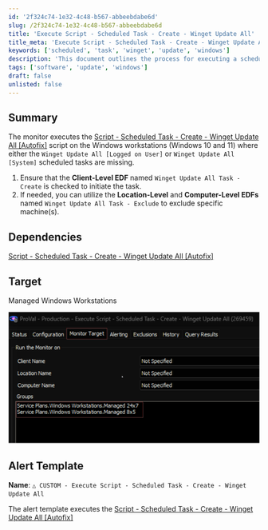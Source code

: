 ```yaml
---
id: '2f324c74-1e32-4c48-b567-abbeebdabe6d'
slug: /2f324c74-1e32-4c48-b567-abbeebdabe6d
title: 'Execute Script - Scheduled Task - Create - Winget Update All'
title_meta: 'Execute Script - Scheduled Task - Create - Winget Update All'
keywords: ['scheduled', 'task', 'winget', 'update', 'windows']
description: 'This document outlines the process for executing a scheduled task that creates Winget Update All tasks on Windows 10 and 11 workstations. It details the necessary client-level and location-level EDFs for managing task initiation and exclusions.'
tags: ['software', 'update', 'windows']
draft: false
unlisted: false
---
```


## Summary

The monitor executes the [Script - Scheduled Task - Create - Winget Update All [Autofix]](/docs/4bb08610-f80b-4c5a-8e13-b6db095484c1) script on the Windows workstations (Windows 10 and 11) where either the `Winget Update All [Logged on User]` or `Winget Update All [System]` scheduled tasks are missing.

1. Ensure that the **Client-Level EDF** named `Winget Update All Task - Create` is checked to initiate the task.
2. If needed, you can utilize the **Location-Level** and **Computer-Level EDFs** named `Winget Update All Task - Exclude` to exclude specific machine(s).

## Dependencies

[Script - Scheduled Task - Create - Winget Update All [Autofix]](/docs/4bb08610-f80b-4c5a-8e13-b6db095484c1)

## Target

Managed Windows Workstations

![Image](../../../static/img/Execute-Script---Scheduled-Task---Create---Winget-Update-All/image_1.png)

## Alert Template

**Name**: `△ CUSTOM - Execute Script - Scheduled Task - Create - Winget Update All`

The alert template executes the [Script - Scheduled Task - Create - Winget Update All [Autofix]](/docs/4bb08610-f80b-4c5a-8e13-b6db095484c1)


